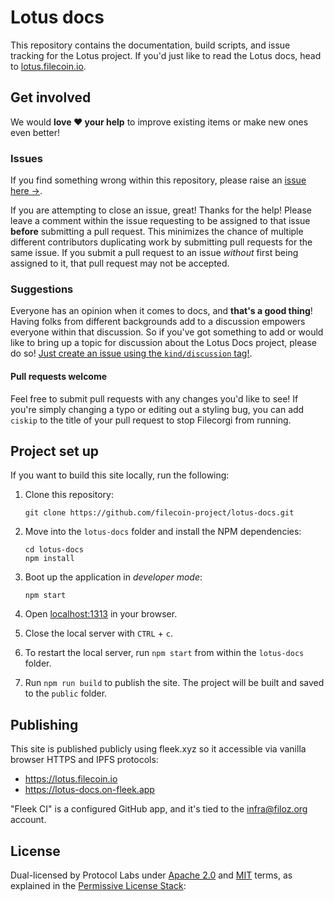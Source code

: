 # Lotus docs 

This repository contains the documentation, build scripts, and issue tracking for the Lotus project. If you'd just like to read the Lotus docs, head to [lotus.filecoin.io](https://lotus.filecoin.io).

## Get involved

We would **love ❤️ your help** to improve existing items or make new ones even better!

### Issues

If you find something wrong within this repository, please raise an [issue here →](https://github.com/filecoin-project/lotus-docs/issues). 

If you are attempting to close an issue, great! Thanks for the help! Please leave a comment within the issue requesting to be assigned to that issue **before** submitting a pull request. This minimizes the chance of multiple different contributors duplicating work by submitting pull requests for the same issue. If you submit a pull request to an issue _without_ first being assigned to it, that pull request may not be accepted.

### Suggestions

Everyone has an opinion when it comes to docs, and **that's a good thing**! Having folks from different backgrounds add to a discussion empowers everyone within that discussion. So if you've got something to add or would like to bring up a topic for discussion about the Lotus Docs project, please do so! [Just create an issue using the `kind/discussion` tag!](https://github.com/filecoin-project/lotus-docs/labels/kind%2Fdiscussion).

#### Pull requests welcome

Feel free to submit pull requests with any changes you'd like to see! If you're simply changing a typo or editing out a styling bug, you can add `ciskip` to the title of your pull request to stop Filecorgi from running.

## Project set up

If you want to build this site locally, run the following:

1. Clone this repository:

   ```shell
   git clone https://github.com/filecoin-project/lotus-docs.git
   ```

1. Move into the `lotus-docs` folder and install the NPM dependencies:

   ```shell
   cd lotus-docs
   npm install
   ```

1. Boot up the application in _developer mode_:

   ```shell
   npm start
   ```

1. Open [localhost:1313](http://localhost:1313/) in your browser.
1. Close the local server with `CTRL` + `c`.
1. To restart the local server, run `npm start` from within the `lotus-docs` folder.
1. Run `npm run build` to publish the site. The project will be built and saved to the `public` folder.

## Publishing

This site is published publicly using fleek.xyz so it accessible via vanilla browser HTTPS and IPFS protocols:
* https://lotus.filecoin.io
* https://lotus-docs.on-fleek.app

"Fleek CI" is a configured GitHub app, and it's tied to the infra@filoz.org account.

## License

Dual-licensed by Protocol Labs under [Apache 2.0](http://www.apache.org/licenses/LICENSE-2.0) and [MIT](http://opensource.org/licenses/MIT) terms, as explained in the [Permissive License Stack](https://protocol.ai/blog/announcing-the-permissive-license-stack/):

